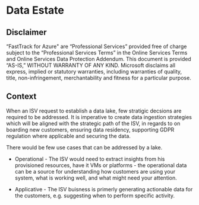 
# Data Estate

## Disclaimer

“FastTrack for Azure" are “Professional Services” provided free of charge subject to the “Professional Services Terms” in the Online Services Terms and Online Services Data Protection Addendum.
This document is provided “AS-IS,” WITHOUT WARRANTY OF ANY KIND. Microsoft disclaims all express, implied or statutory warranties, including warranties of quality, title, non-infringement, merchantability and fitness for a particular purpose.

## Context

When an ISV request to establish a data lake, few stratigic decsions are required to be addressed. It is imperative to create data ingestion strategies which will be aligned with the strategic path of the ISV, in regards to on boarding new customers, ensuring data residency, supporting GDPR regulation where applicable and securing the data.

There would be few use cases that can be addressed by a lake.

- Operational - The ISV would need to extract insights from his provisioned resources, have it VMs or platforms - the operational data can be a source for understanding how customers are using your system, what is working well, and what might need your attention.

- Applicative - The ISV buisness is primerly generating actionable data for the customers, e.g. suggesting when to perform specific activity.

